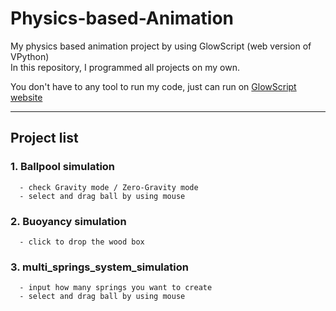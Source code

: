 # Physics-based-Animation
My physics based animation project by using GlowScript (web version of VPython)  
In this repository, I programmed all projects on my own.

You don't have to any tool to run my code, just can run on [GlowScript website](https://www.glowscript.org/)

---

## Project list
### 1. Ballpool simulation
```
  - check Gravity mode / Zero-Gravity mode
  - select and drag ball by using mouse
```
### 2. Buoyancy simulation
```
  - click to drop the wood box
```
### 3. multi_springs_system_simulation
```
  - input how many springs you want to create
  - select and drag ball by using mouse
```
